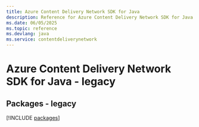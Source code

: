 ```yaml
---
title: Azure Content Delivery Network SDK for Java
description: Reference for Azure Content Delivery Network SDK for Java
ms.date: 06/05/2025
ms.topic: reference
ms.devlang: java
ms.service: contentdeliverynetwork
---
```

# Azure Content Delivery Network SDK for Java - legacy
## Packages - legacy
[!INCLUDE [packages](content-delivery-network-index.md)]